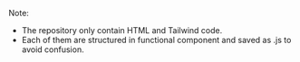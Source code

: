 Note: 
- The repository only contain HTML and Tailwind code.
- Each of them are structured in functional component and saved as .js to avoid confusion.